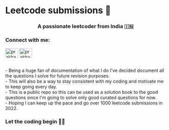 # Leetcode submissions 📝
<h3 align="center">A passionate leetcoder from India 🇮🇳</h3>

<h3 align="left">Connect with me:</h3>
<p align="left">
<a href="https://twitter.com/prakharrai1609" target="blank"><img align="center" src="https://raw.githubusercontent.com/rahuldkjain/github-profile-readme-generator/master/src/images/icons/Social/twitter.svg" alt="prakharrai1609" height="30" width="40" /></a>
<a href="https://linkedin.com/in/prakharrai1609" target="blank"><img align="center" src="https://raw.githubusercontent.com/rahuldkjain/github-profile-readme-generator/master/src/images/icons/Social/linked-in-alt.svg" alt="prakharrai1609" height="30" width="40" /></a>
</p>

<br>
- Being a huge fan of documentation of what I do I've decided document all the questions I solve for future revision purposes.<br>
- This will also be a way to stay consistent with my coding and motivate me to keep going every day.<br>
- This is a public repo so this can be used as a solution book to the good questions since I'm going to solve only good curated questions for now.<br>
- Hoping I can keep up the pace and go over 1000 leetcode submissions in 2022.<br>
<h3>Let the coding begin 👨‍💻</h3>


